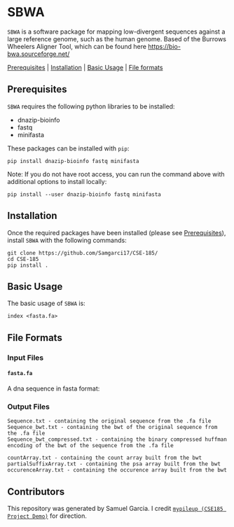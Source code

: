 # SBWA
`SBWA` is a software package for mapping low-divergent sequences against a large reference genome, such as the human genome. Based of the Burrows Wheelers Aligner Tool, which can be found here https://bio-bwa.sourceforge.net/

[Prerequisites](#prerequisites) | [Installation](#install) | [Basic Usage](#usage) |  [File formats](#formats)

<a name="prerequisites"></a>
## Prerequisites
`SBWA` requires the following python libraries to be installed:
- dnazip-bioinfo
- fastq
- minifasta

These packages can be installed with `pip`:
```
pip install dnazip-bioinfo fastq minifasta
```
Note: If you do not have root access, you can run the command above with additional options to install locally:
```
pip install --user dnazip-bioinfo fastq minifasta
```

<a name="install"></a>
## Installation
Once the required packages have been installed (please see [Prerequisites](#prerequisites)), install `SBWA` with the following commands:
```
git clone https://github.com/Samgarci17/CSE-185/
cd CSE-185
pip install .
```

<a name="usage"></a>
## Basic Usage 
The basic usage of `SBWA` is:
```
index <fasta.fa> 
```

<a name="formats"></a>
## File Formats
### Input Files
#### `fasta.fa` 
A dna sequence in fasta format:

### Output Files
```
Sequence.txt - containing the original sequence from the .fa file
Sequence_bwt.txt - containing the bwt of the original sequence from the .fa file
Sequence_bwt_compressed.txt - containing the binary compressed huffman encoding of the bwt of the sequence from the .fa file

countArray.txt - containing the count array built from the bwt 
partialSuffixArray.txt - containing the psa array built from the bwt 
occurenceArray.txt - containing the occurence array built from the bwt 
```

<a name="contributors"></a>
## Contributors 
This repository was generated by Samuel Garcia. I credit [`mypileup (CSE185 Project Demo)`](https://github.com/gymreklab/cse185-demo-project) for direction.
